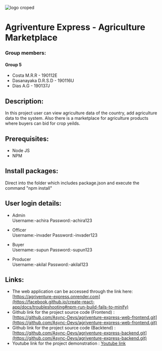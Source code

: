 ![logo croped](https://user-images.githubusercontent.com/89589832/202859250-e40743a0-17fd-4d3a-a3b2-2bfe5b2665e6.png)


# Agriventure Express - Agriculture Marketplace


### Group members: 

  #### Group 5

* Costa M.R.R - 190112E
* Dasanayaka D.R.S.D - 190116U
* Dias A.G - 190137J

## Description:

In this project user can view agriculture data of the country, add agriculture data to the system. Also there is a marketplace for agriculture products where buyers can bid for crop yeilds.

## Prerequisites:

* Node JS
* NPM

## Install packages:

Direct into the folder which includes package.json and execute the command "npm install"

## User login details:

* Admin                           
       Username:-achira
       Password:-achira123
       
* Officer                           
       Username:-invader
       Password:-invader123
       
* Buyer                           
       Username:-supun
       Password:-supun123 
       
* Producer                           
       Username:-akilaI
       Password:-akilaI123 

## Links:

* The web application can be accessed through the link here: [https://agriventure-express.onrender.com](https://facebook.github.io/create-react-app/docs/troubleshooting#npm-run-build-fails-to-minify)
* Github link for the project source code (Frontend) : [https://github.com/Async-Devs/agriventure-express-web-frontend.git](https://github.com/Async-Devs/agriventure-express-web-frontend.git)
* Github link for the project source code (Backtend) : [https://github.com/Async-Devs/agriventure-express-backend.git](https://github.com/Async-Devs/agriventure-express-backend.git)
* Youtube link for the project demonstration : [Youtube link](https://facebook.github.io/create-react-app/docs/troubleshooting#npm-run-build-fails-to-minify)
